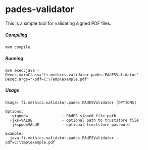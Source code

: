 # pades-validator

This is a simple tool for validating signed PDF files.

##### Compiling

```mvn compile```

##### Running

```mvn exec:java -Dexec.mainClass="fi.methics.validator.pades.PAdESValidator" -Dexec.args="-pdf=C:\Temp\example.pdf"```

##### Usage

```
Usage: fi.methics.validator.pades.PAdESValidator [OPTIONS]

Options:
  -signed=               - PAdES signed file path
  -jks=VALUE             - optional path to truststore file
  -jkspwd=VALUE          - optional truststore password

Example:
  java fi.methics.validator.pades.PAdESValidator -pdf=C:\tmp\example.pdf
```
